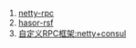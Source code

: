 >
1. [netty-rpc](https://github.com/patterncat/netty-rpc)
2. [hasor-rsf](https://gitee.com/zycgit/hasor/blob/master/hasor-rsf/README.md)
3. [自定义RPC框架:netty+consul](https://github.com/jiangmin168168/jim-framework)
